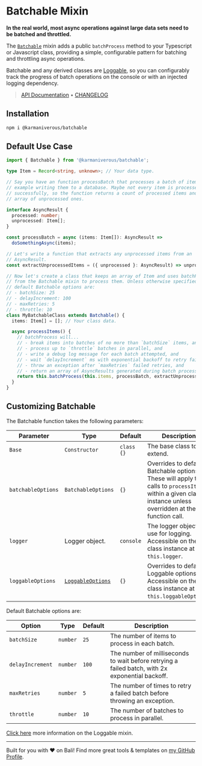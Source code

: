 # Batchable Mixin

**In the real world, most async operations against large data sets need to be batched and throttled.**

The [`Batchable`](https://docs.karmanivero.us/batchable/functions/Batchable.html) mixin adds a public `batchProcess` method to your Typescript or Javascript class, providing a simple, configurable pattern for batching and throttling async operations.

Batchable and any derived classes are [Loggable](https://github.com/karmaniverous/loggable), so you can configurably track the progress of batch operations on the console or with an injected logging dependency.

<!-- TYPEDOC_EXCLUDE -->

> [API Documentation](https://docs.karmanivero.us/batchable/) • [CHANGELOG](https://github.com/karmaniverous/batchable/tree/main/CHANGELOG.md)

<!-- /TYPEDOC_EXCLUDE -->

## Installation

```bash
npm i @karmaniverous/batchable
```

## Default Use Case

```ts
import { Batchable } from '@karmaniverous/batchable';

type Item = Record<string, unknown>; // Your data type.

// Say you have an function processBatch that processes a batch of items, for
// example writing them to a database. Maybe not every item is processed
// successfully, so the function returns a count of processed items and an
// array of unprocessed ones.

interface AsyncResult {
  processed: number;
  unprocessed: Item[];
}

const processBatch = async (items: Item[]): AsyncResult =>
  doSomethingAsync(items);

// Let's write a function that extracts any unprocessed items from an
// AsyncResult.
const extractUnprocessedItems = ({ unprocessed }: AsyncResult) => unprocessed;

// Now let's create a class that keeps an array of Item and uses batchProcess
// from the Batchable mixin to process them. Unless otherwise specified,
// default Batchable options are:
// - batchSize: 25
// - delayIncrement: 100
// - maxRetries: 5
// - throttle: 10
class MyBatchableClass extends Batchable() {
  items: Item[] = []; // Your class data.

  async processItems() {
    // batchProcess will...
    // - break items into batches of no more than `batchSize` items, and
    // - process up to `throttle` batches in parallel, and
    // - write a debug log message for each batch attempted, and
    // - wait `delayIncrement` ms with exponential backoff to retry failed batches, and
    // - throw an exception after `maxRetries` failed retries, and
    // - return an array of AsyncResults generated during batch processing.
    return this.batchProcess(this.items, processBatch, extractUnprocessedItems);
  }
}
```

## Customizing Batchable

The Batchable function takes the following parameters:

| Parameter          | Type                                                                                               | Default    | Description                                                                                                                                                   |
| ------------------ | -------------------------------------------------------------------------------------------------- | ---------- | ------------------------------------------------------------------------------------------------------------------------------------------------------------- |
| `Base`             | `Constructor`                                                                                      | `class {}` | The base class to extend.                                                                                                                                     |
| `batchableOptions` | `BatchableOptions`                                                                                 | `{}`       | Overrides to default Batchable options. These will apply to all calls to `processItems` within a given class instance unless overridden at the function call. |
| `logger`           | Logger object.                                                                                     | `console`  | The logger object to use for logging. Accessible on the class instance at `this.logger`.                                                                      |
| `loggableOptions`  | [`LoggableOptions`](https://docs.karmanivero.us/loggable/interfaces/loggable.LoggableOptions.html) | `{}`       | Overrides to default Loggable options. Accessible on the class instance at `this.loggableOptions`.                                                            |

Default Batchable options are:

| Option           | Type     | Default | Description                                                                                     |
| ---------------- | -------- | ------- | ----------------------------------------------------------------------------------------------- |
| `batchSize`      | `number` | `25`    | The number of items to process in each batch.                                                   |
| `delayIncrement` | `number` | `100`   | The number of milliseconds to wait before retrying a failed batch, with 2x exponential backoff. |
| `maxRetries`     | `number` | `5`     | The number of times to retry a failed batch before throwing an exception.                       |
| `throttle`       | `number` | `10`    | The number of batches to process in parallel.                                                   |

[Click here](https://github.com/karmaniverous/loggable) more information on the Loggable mixin.

---

Built for you with ❤️ on Bali! Find more great tools & templates on [my GitHub Profile](https://github.com/karmaniverous).
